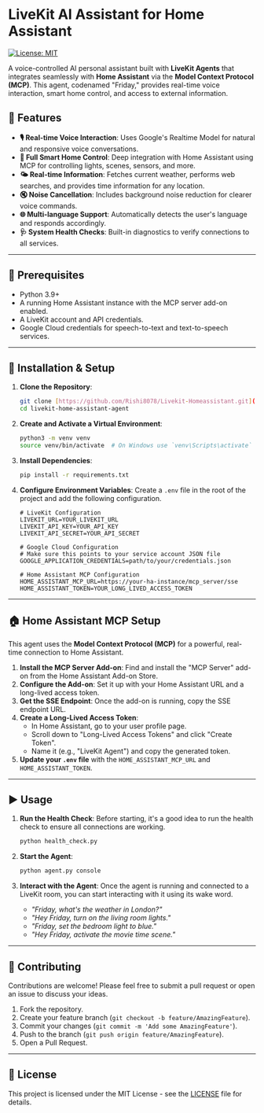 # LiveKit AI Assistant for Home Assistant

[![License: MIT](https://img.shields.io/badge/License-MIT-yellow.svg)](https://opensource.org/licenses/MIT)

A voice-controlled AI personal assistant built with **LiveKit Agents** that integrates seamlessly with **Home Assistant** via the **Model Context Protocol (MCP)**. This agent, codenamed "Friday," provides real-time voice interaction, smart home control, and access to external information.


## 🌟 Features

-   **🎙️ Real-time Voice Interaction**: Uses Google's Realtime Model for natural and responsive voice conversations.
-   **🏡 Full Smart Home Control**: Deep integration with Home Assistant using MCP for controlling lights, scenes, sensors, and more.
-   **🌤️ Real-time Information**: Fetches current weather, performs web searches, and provides time information for any location.
-   **🔇 Noise Cancellation**: Includes background noise reduction for clearer voice commands.
-   **🌐 Multi-language Support**: Automatically detects the user's language and responds accordingly.
-   **🩺 System Health Checks**: Built-in diagnostics to verify connections to all services.

---

## 🔧 Prerequisites

-   Python 3.9+
-   A running Home Assistant instance with the MCP server add-on enabled.
-   A LiveKit account and API credentials.
-   Google Cloud credentials for speech-to-text and text-to-speech services.

---

## 🚀 Installation & Setup

1.  **Clone the Repository**:
    ```bash
    git clone [https://github.com/Rishi8078/Livekit-Homeassistant.git](https://github.com/Rishi8078/Livekit-Homeassistant.git)
    cd livekit-home-assistant-agent
    ```

2.  **Create and Activate a Virtual Environment**:
    ```bash
    python3 -m venv venv
    source venv/bin/activate  # On Windows use `venv\Scripts\activate`
    ```

3.  **Install Dependencies**:
    ```bash
    pip install -r requirements.txt
    ```

4.  **Configure Environment Variables**:
    Create a `.env` file in the root of the project and add the following configuration.

    ```env
    # LiveKit Configuration
    LIVEKIT_URL=YOUR_LIVEKIT_URL
    LIVEKIT_API_KEY=YOUR_API_KEY
    LIVEKIT_API_SECRET=YOUR_API_SECRET

    # Google Cloud Configuration
    # Make sure this points to your service account JSON file
    GOOGLE_APPLICATION_CREDENTIALS=path/to/your/credentials.json

    # Home Assistant MCP Configuration
    HOME_ASSISTANT_MCP_URL=https://your-ha-instance/mcp_server/sse
    HOME_ASSISTANT_TOKEN=YOUR_LONG_LIVED_ACCESS_TOKEN
    
    ```

---

## 🏠 Home Assistant MCP Setup

This agent uses the **Model Context Protocol (MCP)** for a powerful, real-time connection to Home Assistant.

1.  **Install the MCP Server Add-on**: Find and install the "MCP Server" add-on from the Home Assistant Add-on Store.
2.  **Configure the Add-on**: Set it up with your Home Assistant URL and a long-lived access token.
3.  **Get the SSE Endpoint**: Once the add-on is running, copy the SSE endpoint URL.
4.  **Create a Long-Lived Access Token**:
    -   In Home Assistant, go to your user profile page.
    -   Scroll down to "Long-Lived Access Tokens" and click "Create Token".
    -   Name it (e.g., "LiveKit Agent") and copy the generated token.
5.  **Update your `.env` file** with the `HOME_ASSISTANT_MCP_URL` and `HOME_ASSISTANT_TOKEN`.

---

## ▶️ Usage

1.  **Run the Health Check**: Before starting, it's a good idea to run the health check to ensure all connections are working.
    ```bash
    python health_check.py
    ```

2.  **Start the Agent**:
    ```bash
    python agent.py console
    ```

3.  **Interact with the Agent**:
    Once the agent is running and connected to a LiveKit room, you can start interacting with it using its wake word.

    -   *"Friday, what's the weather in London?"*
    -   *"Hey Friday, turn on the living room lights."*
    -   *"Friday, set the bedroom light to blue."*
    -   *"Hey Friday, activate the movie time scene."*

---

## 🤝 Contributing

Contributions are welcome! Please feel free to submit a pull request or open an issue to discuss your ideas.

1.  Fork the repository.
2.  Create your feature branch (`git checkout -b feature/AmazingFeature`).
3.  Commit your changes (`git commit -m 'Add some AmazingFeature'`).
4.  Push to the branch (`git push origin feature/AmazingFeature`).
5.  Open a Pull Request.

---

## 📄 License

This project is licensed under the MIT License - see the [LICENSE](LICENSE) file for details.
